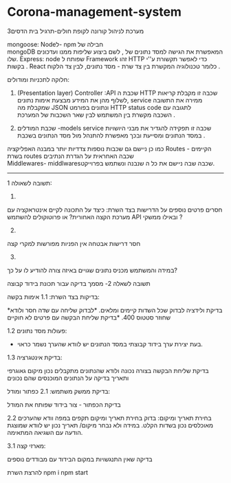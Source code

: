 # Corona-management-system
מערכת לניהול קורונה לקופת חולים-תרגיל בית הדסים3

  mongoose:
Nodeל- npm  חבילה של  
 mongoDB   המאפשרת את הגישה למסד נתונים של , 
   לשם ביצוע שליפות ממנו ועדכונים שלו. 
Express:
 node שפותח ל Framework זהו 
 HTTP כדי לאפשר תקשורת ע''י בקשות .
  React  כלומר טכנולוגיה המקשרת בין צד שרת - מסד נתונים, לבין צד הלקוח . 
  


חלוקה לתכניות ומודולים:

1.	 (Presentation layer) Controller :API שכבת ה 
HTTP שכבה זו מקבלת קריאות 
לשלוף מהן את המידע
 מבצעת אימות נתונים,
 service ממירה את התשובה שמקבלת מה
 JSON ונתונים בפורמט HTTP status code לתגובה עם    
השכבה מקשרת בין המשתמש לבין שאר השכבות של המערכת . 


3.	שכבת המודלים -models
service  שכבה זו תפקידה להגדיר את מבני היושויות במסד הנתונים ומסייעת ובכך מאפשרת להתנהל מול מסד הנתונים בשכבת  . 

כמו כן ניישם גם שכבות נוספות צדדיות יותר במבנה האפליקציה
Routes - הקיימים בשרת routes שכבה האחראית על הגדרת הנתיבים   
Middlewares- middlwaresשכבה שבה ניישם את כל ה 
  שנבנה ונשתמש בפרוייקט.


-------------------



תשובה לשאולה 1:

1.
חסרים פרטים נוספים על הדרישות בצד השרת:
כיצד על התכונה לקיים אינטראקציה עם מערכת הקצה האחורית?
או פרוטוקולים להשתמש API  ובאילו ממשקי ? 

2.
חסר דרישות אבטחה
אין הפניות מפורשות למקרי קצה

3.
במידה והמשתמש מכניס נתונים שגויים באיזה צורה להודיע לו על כך?


תשובה לשאלה 2- מסמך בדיקה עבור תכונת בידוד קבוצה

בדיקות בצד השרת:
1.1 אימות בקשה:

*בדיקת ולידציה לבדוק שכל השדות קיימים ומלאים.
*לבדוק שליחה עם שדה חסר ולודא שחוזר סטטוס 400.
*בדיקת שליחת הבקשה עם פרטים לא חוקיים

1.2 פעולות מסד נתונים:

* בעת יצירת ערך בידוד קבוצתי במסד הנתונים יש לוודא שהערך נשמר כראוי.

1.3 בדיקת אינטגרציה:

בדיקת שליחת הבקשה בצורה נכונה ולודא שהנתונים מתקבלים נכון מיקום גאוגרפי ותאריך 
בדיקה על הנתונים המוכנסים שהם נכונים 



בדיקת ממשק משתמש:
2.1 כפתור ומודל:

בדיקת הכפתור - צור בידוד שפותח את המודל

2.2 בחירת תאריך ומיקום:
בדוק בחירת תאריך ומיקום תקפים במפה וודא שהערכים מאוכלסים נכון בשדות הקלט.
במידה ולא נבחר מיקום/ תאריך נכון יש לוודא שמוצגת הודעה עם השגיאה המתאימה.

3.1 מארזי קצה:

בדיקה שאין התנגשויות במקום הבידוד עם מבודדים נוספים


להרצת השרת
npm i
npm start

